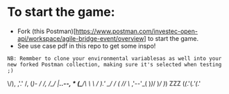 # To start the game:
- Fork (this Postman)[https://www.postman.com/investec-open-api/workspace/agile-bridge-event/overview] to start the game.
- See use case pdf in this repo to get some inspo!
  
```
NB: Remmber to clone your environmental variablesas as well into your new forked Postman collection, making sure it's selected when testing ;)
```


  \\/),
   ,'.' /,
  (_)- / /,
     /\_/ |__..--,  *
    (\___/\ \ \ / ).'
     \____/ / (_ //
      \\_ ,'--'\_(
      )_)_/ )_/ )_)
 ZZZ (_(_.'(_.'(_.'
